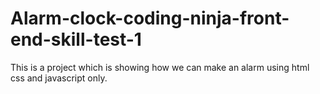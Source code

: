 # Alarm-clock-coding-ninja-front-end-skill-test-1
This is a project which is showing how we can make an alarm using html css and javascript only. 

